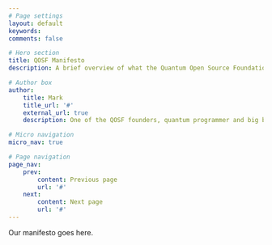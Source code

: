```yaml
---
# Page settings
layout: default
keywords:
comments: false

# Hero section
title: QOSF Manifesto
description: A brief overview of what the Quantum Open Source Foundation stands for.

# Author box
author:
    title: Mark
    title_url: '#'
    external_url: true
    description: One of the QOSF founders, quantum programmer and big believer in open source software.

# Micro navigation
micro_nav: true

# Page navigation
page_nav:
    prev:
        content: Previous page
        url: '#'
    next:
        content: Next page
        url: '#'
---
```


Our manifesto goes here.
